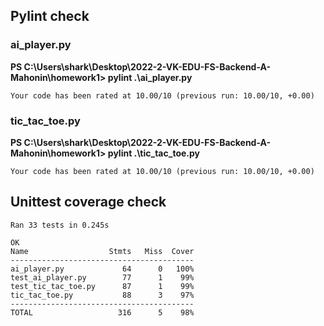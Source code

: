 ## Pylint check
### ai_player.py
**PS C:\Users\shark\Desktop\2022-2-VK-EDU-FS-Backend-A-Mahonin\homework1> pylint .\ai_player.py**            

`Your code has been rated at 10.00/10 (previous run: 10.00/10, +0.00)`

### tic_tac_toe.py
**PS C:\Users\shark\Desktop\2022-2-VK-EDU-FS-Backend-A-Mahonin\homework1> pylint .\tic_tac_toe.py**

`Your code has been rated at 10.00/10 (previous run: 10.00/10, +0.00)`

## Unittest coverage check
```
Ran 33 tests in 0.245s

OK
Name                  Stmts   Miss  Cover
-----------------------------------------
ai_player.py             64      0   100%
test_ai_player.py        77      1    99%
test_tic_tac_toe.py      87      1    99%
tic_tac_toe.py           88      3    97%
-----------------------------------------
TOTAL                   316      5    98%
```
